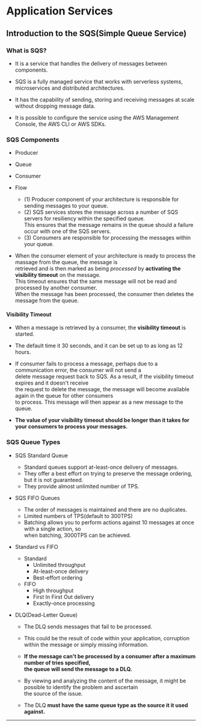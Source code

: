# Application Services

## Introduction to the SQS(Simple Queue Service)

### What is SQS?

- It is a service that handles the delivery of messages between components.

- SQS is a fully managed service that works with serverless systems, microservices and distributed architectures.
- It has the capability of sending, storing and receiving messages at scale without dropping message data.
- It is possible to configure the service using the AWS Management Console, the AWS CLI or AWS SDKs.

### SQS Components

- Producer
- Queue
- Consumer

- Flow

  - (1) Producer component of your architecture is responsible for sending messages to your queue.
  - (2) SQS services stores the message across a number of SQS servers for resiliency within the specified queue.  
    This ensures that the message remains in the queue should a failure occur with one of the SQS servers.
  - (3) Consumers are responsible for processing the messages within your queue.

- When the consumer element of your architecture is ready to process the massage from the queue, the message is  
  retrieved and is then marked as being _processed_ by **activating the visibility timeout** on the message.  
  This timeout ensures that the same message will not be read and processed by another consumer.  
  When the message has been processed, the consumer then deletes the message from the queue.

#### Visibility Timeout

- When a message is retrieved by a consumer, the **visibility timeout** is started.

- The default time it 30 seconds, and it can be set up to as long as 12 hours.

- If consumer fails to process a message, perhaps due to a communication error, the consumer will not send a  
  delete message request back to SQS. As a result, if the visibility timeout expires and it doesn't receive  
  the request to delete the message, the message will become available again in the queue for other consumers  
  to process. This message will then appear as a new message to the queue.

- **The value of your visibility timeout should be longer than it takes for your consumers to process your messages.**

### SQS Queue Types

- SQS Standard Queue

  - Standard queues support at-least-once delivery of messages.
  - They offer a best effort on trying to preserve the message ordering, but it is not guaranteed.
  - They provide almost unlimited number of TPS.

- SQS FIFO Queues

  - The order of messages is maintained and there are no duplicates.
  - Limited numbers of TPS(default to 300TPS)
  - Batching allows you to perform actions against 10 messages at once with a single action, so  
    when batching, 3000TPS can be achieved.

- Standard vs FIFO

  - Standard
    - Unlimited throughput
    - At-least-once delivery
    - Best-effort ordering
  - FIFO
    - High throughput
    - First In First Out delivery
    - Exactly-once processing

- DLQ(Dead-Letter Queue)

  - The DLQ sends messages that fail to be processed.
  - This could be the result of code within your application, corruption within the message or simply missing information.
  - **If the message can't be processed by a consumer after a maximum number of tries specified,**  
    **the queue will send the message to a DLQ.**
  - By viewing and analyzing the content of the message, it might be possible to identify the problem and ascertain  
    the source of the issue.

  - The DLQ **must have the same queue type as the source it it used against.**

---
